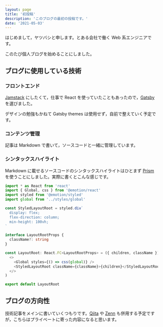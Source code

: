 ```yaml
---
layout: page
title: '初投稿'
description: 'このブログの最初の投稿です。'
date: '2021-05-03'
---
```


はじめまして，ヤツバシと申します。とある会社で働く Web 系エンジニアです。

このたび個人ブログを始めることにしました。

## ブログに使用している技術

### フロントエンド

[Jamstack](https://jamstack.org/) にしたくて，仕事で React を使っていたこともあったので，[Gatsby](https://www.gatsbyjs.com/) を選びました。

デザインの勉強もかねて Gatsby themes は使用せず，自前で整えていく予定です。

### コンテンツ管理

記事は Markdown で書いて，ソースコードと一緒に管理しています。

### シンタックスハイライト

Markdown に載せるソースコードのシンタックスハイライトはひとまず [Prism](https://prismjs.com/) を使うことにしました。実際に書くとこんな感じです。

```ts:title=test.ts
import * as React from 'react'
import { Global, css } from '@emotion/react'
import styled from '@emotion/styled'
import global from '../styles/global'

const StyledLayoutRoot = styled.div`
  display: flex;
  flex-direction: column;
  min-height: 100vh;
`

interface LayoutRootProps {
  className?: string
}

const LayoutRoot: React.FC<LayoutRootProps> = ({ children, className }) => (
  <>
    <Global styles={() => css(global)} />
    <StyledLayoutRoot className={className}>{children}</StyledLayoutRoot>
  </>
)

export default LayoutRoot
```

## ブログの方向性

技術記事をメインに書いていくつもりです。[Qiita](https://qiita.com/yatsbashy) や [Zenn](https://zenn.dev/yatsbashy) も併用する予定ですが，こちらはプライベートに寄った内容になると思います。
